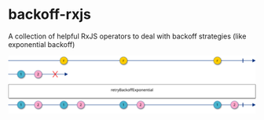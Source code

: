 # backoff-rxjs
A collection of helpful RxJS operators to deal with backoff strategies (like exponential backoff)

![Retry Backoff Exponential Image](./retryBackoffExponential.svg)